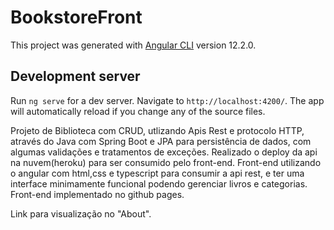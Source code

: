 # BookstoreFront

This project was generated with [Angular CLI](https://github.com/angular/angular-cli) version 12.2.0.

## Development server

Run `ng serve` for a dev server. Navigate to `http://localhost:4200/`. The app will automatically reload if you change any of the source files.

Projeto de Biblioteca com CRUD, utlizando Apis Rest e protocolo HTTP, através do Java com Spring Boot e JPA para persistência de dados, com algumas validações e tratamentos de exceções.
Realizado o deploy da api na nuvem(heroku) para ser consumido pelo front-end.
Front-end utilizando o angular com html,css e typescript para consumir a api rest, e ter uma interface minimamente funcional podendo gerenciar livros e categorias.
Front-end implementado no github pages.

Link para visualização no "About".
